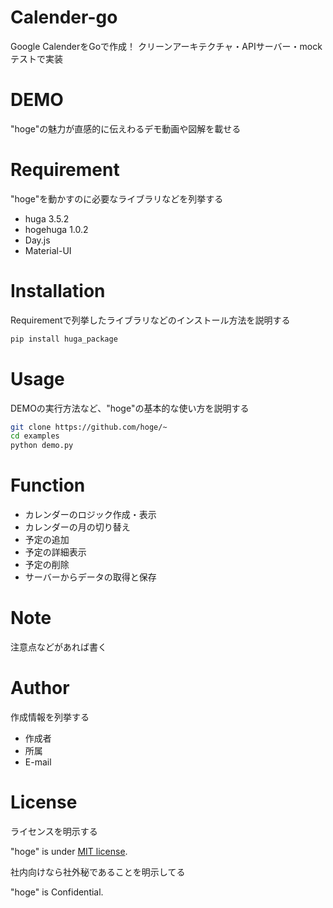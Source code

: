 # Calender-go
 
Google CalenderをGoで作成！
クリーンアーキテクチャ・APIサーバー・mockテストで実装
 
# DEMO
 
"hoge"の魅力が直感的に伝えわるデモ動画や図解を載せる
  
# Requirement
 
"hoge"を動かすのに必要なライブラリなどを列挙する
 
* huga 3.5.2
* hogehuga 1.0.2
* Day.js
* Material-UI
 
# Installation
 
Requirementで列挙したライブラリなどのインストール方法を説明する
 
```bash
pip install huga_package
```
 
# Usage
 
DEMOの実行方法など、"hoge"の基本的な使い方を説明する
 
```bash
git clone https://github.com/hoge/~
cd examples
python demo.py
```

# Function

* カレンダーのロジック作成・表示
* カレンダーの月の切り替え
* 予定の追加
* 予定の詳細表示
* 予定の削除
* サーバーからデータの取得と保存
# Note
 
注意点などがあれば書く
 
# Author
 
作成情報を列挙する
 
* 作成者
* 所属
* E-mail
 
# License
ライセンスを明示する
 
"hoge" is under [MIT license](https://en.wikipedia.org/wiki/MIT_License).
 
社内向けなら社外秘であることを明示してる
 
"hoge" is Confidential.
